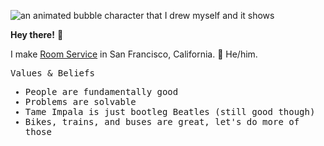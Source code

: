 ![an animated bubble character that I drew myself and it shows](https://github.com/Flaque/Flaque/raw/master/bubble.gif)

<b>Hey there!</b> 🌊 

I make [Room Service](https://www.roomservice.dev/) in San Francisco, California. 🌉 He/him. 

<samp>
<p>Values & Beliefs</p>
<ul> 
  <li> People are fundamentally good </li>
  <li> Problems are solvable </li>
  <li> Tame Impala is just bootleg Beatles (still good though) </li>
  <li> Bikes, trains, and buses are great, let's do more of those </li>
</ul>
</samp>


